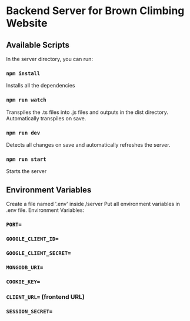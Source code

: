 # **Backend Server** for Brown Climbing Website

## Available Scripts

In the server directory, you can run:

### `npm install`

Installs all the dependencies

### `npm run watch`

Transpiles the .ts files into .js files and outputs in the dist directory. Automatically transpiles on save.

### `npm run dev`

Detects all changes on save and automatically refreshes the server.

### `npm run start`

Starts the server

## Environment Variables

Create a file named '.env' inside /server
Put all environment variables in .env file.
Environment Variables:

### `PORT=`

### `GOOGLE_CLIENT_ID=`

### `GOOGLE_CLIENT_SECRET=`

### `MONGODB_URI=`

### `COOKIE_KEY=`

### `CLIENT_URL=` (frontend URL)

### `SESSION_SECRET=`
